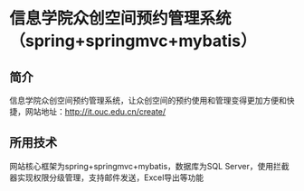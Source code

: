 # 信息学院众创空间预约管理系统（spring+springmvc+mybatis）



## 简介
信息学院众创空间预约管理系统，让众创空间的预约使用和管理变得更加方便和快捷，网站地址：http://it.ouc.edu.cn/create/  
## 所用技术
 网站核心框架为spring+springmvc+mybatis，数据库为SQL Server，使用拦截器实现权限分级管理，支持邮件发送，Excel导出等功能
